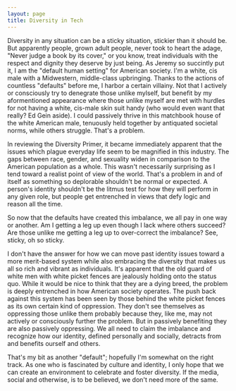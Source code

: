 ```yaml
---
layout: page
title: Diversity in Tech
---
```


Diversity in any situation can be a sticky situation, stickier than it should be. But apparently people, grown adult people, never took to heart the adage, "Never judge a book by its cover," or you know, treat individuals with the respect and dignity they deserve by just being. As Jeremy so succintly put it, I am the "default human setting" for American society. I'm a white, cis male with a Midwestern, middle-class upbringing. Thanks to the actions of countless "defaults" before me, I harbor a certain villainy. Not that I actively or consciously try to denegrate those unlike mylself, but benefit by my aformentioned appearance where those unlike myself are met with hurdles for not having a white, cis-male skin suit handy (who would even want that really? Ed Gein aside). I could passively thrive in this matchbook house of the white American male, tenuously held together by antiquated societal norms, while others struggle. That's a problem.

In reviewing the Diversity Primer, it became immediately apparent that the issues which plague everyday life seem to be magnified in this industry. The gaps between race, gender, and sexuality widen in comparison to the American population as a whole. This wasn't necessarily surprising as I tend toward a realist point of view of the world. That's a problem in and of itself as something so deplorable shouldn't be normal or expected. A person's identity shouldn't be the litmus test for how they will perform in any given role, but people get entrenched in views that defy logic and reason all the time.

So now that the defaults have created this imbalance, we all pay in one way or another. Am I getting a leg up even though I lack where others succeed? Are those unlike me getting a leg up to over-correct the imbalance? See, sticky, oh so sticky.

I don't have the answer for how we can move past identity issues toward a more merit-based system while also embracing the diversity that makes us all so rich and vibrant as individuals. It's apparent that the old guard of white men with white picket fences are jealously holding onto the status quo. While it would be nice to think that they are a dying breed, the problem is deeply entrenched in how American society operates. The push back against this system has been seen by those behind the white picket fences as its own certain kind of oppression. They don't see themselves as oppressing those unlike them probably because they, like me, may not actively or consciously further the problem. But in passively benefiting they are also passively oppressing. We all need to claim the imbalance and recognize how our identity, defined personally and socially, detracts from and benefits ourself and others.

That's my bit as another "default"; hopefully I'm somewhat on the right track. As one who is fascinated by culture and identity, I only hope that we can create an environment to celebrate and foster diversity. If the media, social and otherwise, is to be believed, we don't need more of the same.